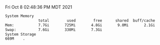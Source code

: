 Fri Oct  8 02:48:36 PM MDT 2021
```bash
System Memory
               total        used        free      shared  buff/cache   available
Mem:           7.7Gi       725Mi       4.8Gi       9.0Mi       2.1Gi       6.6Gi
Swap:          7.6Gi       330Mi       7.3Gi
System Storage
669M	.
```
